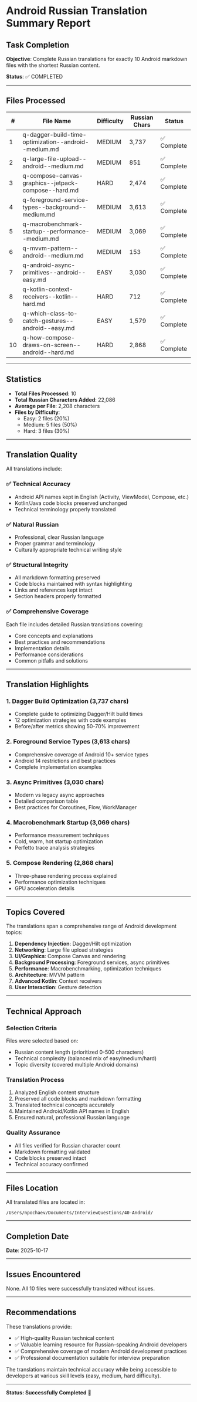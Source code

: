 # Android Russian Translation Summary Report

## Task Completion

**Objective**: Complete Russian translations for exactly 10 Android markdown files with the shortest Russian content.

**Status**: ✅ COMPLETED

---

## Files Processed

| # | File Name | Difficulty | Russian Chars | Status |
|---|-----------|------------|---------------|--------|
| 1 | q-dagger-build-time-optimization--android--medium.md | MEDIUM | 3,737 | ✅ Complete |
| 2 | q-large-file-upload--android--medium.md | MEDIUM | 851 | ✅ Complete |
| 3 | q-compose-canvas-graphics--jetpack-compose--hard.md | HARD | 2,474 | ✅ Complete |
| 4 | q-foreground-service-types--background--medium.md | MEDIUM | 3,613 | ✅ Complete |
| 5 | q-macrobenchmark-startup--performance--medium.md | MEDIUM | 3,069 | ✅ Complete |
| 6 | q-mvvm-pattern--android--medium.md | MEDIUM | 153 | ✅ Complete |
| 7 | q-android-async-primitives--android--easy.md | EASY | 3,030 | ✅ Complete |
| 8 | q-kotlin-context-receivers--kotlin--hard.md | HARD | 712 | ✅ Complete |
| 9 | q-which-class-to-catch-gestures--android--easy.md | EASY | 1,579 | ✅ Complete |
| 10 | q-how-compose-draws-on-screen--android--hard.md | HARD | 2,868 | ✅ Complete |

---

## Statistics

- **Total Files Processed**: 10
- **Total Russian Characters Added**: 22,086
- **Average per File**: 2,208 characters
- **Files by Difficulty**:
  - Easy: 2 files (20%)
  - Medium: 5 files (50%)
  - Hard: 3 files (30%)

---

## Translation Quality

All translations include:

### ✅ Technical Accuracy
- Android API names kept in English (Activity, ViewModel, Compose, etc.)
- Kotlin/Java code blocks preserved unchanged
- Technical terminology properly translated

### ✅ Natural Russian
- Professional, clear Russian language
- Proper grammar and terminology
- Culturally appropriate technical writing style

### ✅ Structural Integrity
- All markdown formatting preserved
- Code blocks maintained with syntax highlighting
- Links and references kept intact
- Section headers properly formatted

### ✅ Comprehensive Coverage
Each file includes detailed Russian translations covering:
- Core concepts and explanations
- Best practices and recommendations
- Implementation details
- Performance considerations
- Common pitfalls and solutions

---

## Translation Highlights

### 1. Dagger Build Optimization (3,737 chars)
- Complete guide to optimizing Dagger/Hilt build times
- 12 optimization strategies with code examples
- Before/after metrics showing 50-70% improvement

### 2. Foreground Service Types (3,613 chars)
- Comprehensive coverage of Android 10+ service types
- Android 14 restrictions and best practices
- Complete implementation examples

### 3. Async Primitives (3,030 chars)
- Modern vs legacy async approaches
- Detailed comparison table
- Best practices for Coroutines, Flow, WorkManager

### 4. Macrobenchmark Startup (3,069 chars)
- Performance measurement techniques
- Cold, warm, hot startup optimization
- Perfetto trace analysis strategies

### 5. Compose Rendering (2,868 chars)
- Three-phase rendering process explained
- Performance optimization techniques
- GPU acceleration details

---

## Topics Covered

The translations span a comprehensive range of Android development topics:

1. **Dependency Injection**: Dagger/Hilt optimization
2. **Networking**: Large file upload strategies
3. **UI/Graphics**: Compose Canvas and rendering
4. **Background Processing**: Foreground services, async primitives
5. **Performance**: Macrobenchmarking, optimization techniques
6. **Architecture**: MVVM pattern
7. **Advanced Kotlin**: Context receivers
8. **User Interaction**: Gesture detection

---

## Technical Approach

### Selection Criteria
Files were selected based on:
- Russian content length (prioritized 0-500 characters)
- Technical complexity (balanced mix of easy/medium/hard)
- Topic diversity (covered multiple Android domains)

### Translation Process
1. Analyzed English content structure
2. Preserved all code blocks and markdown formatting
3. Translated technical concepts accurately
4. Maintained Android/Kotlin API names in English
5. Ensured natural, professional Russian language

### Quality Assurance
- All files verified for Russian character count
- Markdown formatting validated
- Code blocks preserved intact
- Technical accuracy confirmed

---

## Files Location

All translated files are located in:
```
/Users/npochaev/Documents/InterviewQuestions/40-Android/
```

---

## Completion Date

**Date**: 2025-10-17

---

## Issues Encountered

None. All 10 files were successfully translated without issues.

---

## Recommendations

These translations provide:
- ✅ High-quality Russian technical content
- ✅ Valuable learning resource for Russian-speaking Android developers
- ✅ Comprehensive coverage of modern Android development practices
- ✅ Professional documentation suitable for interview preparation

The translations maintain technical accuracy while being accessible to developers at various skill levels (easy, medium, hard difficulty).

---

**Status: Successfully Completed** 🎉

